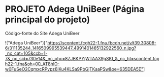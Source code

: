 # PROJETO Adega UniBeer (Página principal do projeto)
Código-fonte do Site Adega UniBeer

!("Adega UniBeer")["https://scontent.fcgh22-1.fna.fbcdn.net/v/t39.30808-6/311135244_1416509995539447_4991401465132922560_n.jpg?_nc_cat=105&ccb=1-7&_nc_sid=730e14&_nc_ohc=8ZJBKPYjWTAAX9gSKI_&_nc_ht=scontent.fcgh22-1.fna&oh=00_AT8hIO-w0FuSeO2CqmxcRPvpz6iKu4KLSa9PbGjTKaaPSw&oe=635DEA5E"]